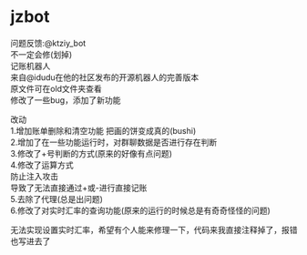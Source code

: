 # jzbot  
问题反馈:@ktziy_bot  
不一定会修(划掉)  
记账机器人  
来自@idudu在他的社区发布的开源机器人的完善版本  
原文件可在old文件夹查看  
修改了一些bug，添加了新功能  


改动  
1.增加账单删除和清空功能 把画的饼变成真的(bushi)  
2.增加了在一些功能运行时，对群聊数据是否进行存在判断  
3.修改了+号判断的方式(原来的好像有点问题)  
4.修改了运算方式  
  防止注入攻击  
  导致了无法直接通过+或-进行直接记账  
5.去除了代理(总是出问题)  
6.修改了对实时汇率的查询功能(原来的运行的时候总是有奇奇怪怪的问题)  


无法实现设置实时汇率，希望有个人能来修理一下，代码来我直接注释掉了，报错也写进去了  
